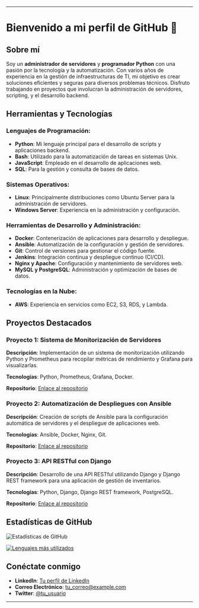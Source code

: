 

---

# Bienvenido a mi perfil de GitHub 👋

## Sobre mí

Soy un **administrador de servidores** y **programador Python** con una pasión por la tecnología y la automatización. Con varios años de experiencia en la gestión de infraestructuras de TI, mi objetivo es crear soluciones eficientes y seguras para diversos problemas técnicos. Disfruto trabajando en proyectos que involucran la administración de servidores, scripting, y el desarrollo backend.

## Herramientas y Tecnologías

### Lenguajes de Programación:
- **Python**: Mi lenguaje principal para el desarrollo de scripts y aplicaciones backend.
- **Bash**: Utilizado para la automatización de tareas en sistemas Unix.
- **JavaScript**: Empleado en el desarrollo de aplicaciones web.
- **SQL**: Para la gestión y consulta de bases de datos.

### Sistemas Operativos:
- **Linux**: Principalmente distribuciones como Ubuntu Server para la administración de servidores.
- **Windows Server**: Experiencia en la administración y configuración.

### Herramientas de Desarrollo y Administración:
- **Docker**: Contenerización de aplicaciones para desarrollo y despliegue.
- **Ansible**: Automatización de la configuración y gestión de servidores.
- **Git**: Control de versiones para gestionar el código fuente.
- **Jenkins**: Integración continua y despliegue continuo (CI/CD).
- **Nginx y Apache**: Configuración y mantenimiento de servidores web.
- **MySQL y PostgreSQL**: Administración y optimización de bases de datos.

### Tecnologías en la Nube:
- **AWS**: Experiencia en servicios como EC2, S3, RDS, y Lambda.

## Proyectos Destacados

### Proyecto 1: Sistema de Monitorización de Servidores
**Descripción**: Implementación de un sistema de monitorización utilizando Python y Prometheus para recopilar métricas de rendimiento y Grafana para visualizarlas.

**Tecnologías**: Python, Prometheus, Grafana, Docker.

**Repositorio**: [Enlace al repositorio](#)

### Proyecto 2: Automatización de Despliegues con Ansible
**Descripción**: Creación de scripts de Ansible para la configuración automática de servidores y el despliegue de aplicaciones web.

**Tecnologías**: Ansible, Docker, Nginx, Git.

**Repositorio**: [Enlace al repositorio](#)

### Proyecto 3: API RESTful con Django
**Descripción**: Desarrollo de una API RESTful utilizando Django y Django REST framework para una aplicación de gestión de inventarios.

**Tecnologías**: Python, Django, Django REST framework, PostgreSQL.

**Repositorio**: [Enlace al repositorio](#)

## Estadísticas de GitHub

![Estadísticas de GitHub](https://github-readme-stats.vercel.app/api?username=isaccwebdev&show_icons=true&theme=radical)

[![Lenguajes más utilizados](https://github-readme-stats.vercel.app/api/top-langs/?username=isaccwebdev&layout=compact)](https://github.com/anuraghazra/github-readme-stats)

## Conéctate conmigo

- **LinkedIn**: [Tu perfil de LinkedIn](#)
- **Correo Electrónico**: [tu_correo@example.com](mailto:tu_correo@example.com)
- **Twitter**: [@tu_usuario](#)

---
